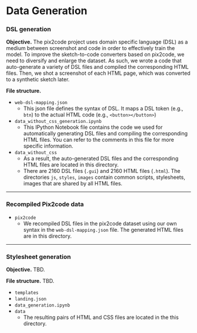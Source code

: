 # Data Generation



### DSL generation

**Objective.** The pix2code project uses domain specific language (DSL) as a medium between screenshot and code in order to effectively train the model. To improve the sketch-to-code converters based on pix2code, we need to diversify and enlarge the dataset. As such, we wrote a code that auto-generate a variety of DSL files and compiled the corresponding HTML files. Then, we shot a screenshot of each HTML page, which was converted to a synthetic sketch later.

**File structure.** 

- `web-dsl-mapping.json` 
  - This json file defines the syntax of DSL. It maps a DSL token (e.g., `btn`) to the actual HTML code (e.g., `<button></button>`)
- `data_without_css_generation.ipynb`
  - This IPython Notebook file contains the code we used for automatically generating DSL files  and compiling the corresponding HTML files. You can refer to the comments in this file for more specific information.
- `data_without_css`
  - As a result, the auto-generated DSL files and the corresponding HTML files are located in this directory. 
  - There are 2160 DSL files (`.gui`) and 2160 HTML files (`.html`). The directories `js`, `styles`, `images` contain common scripts, stylesheets, images that are shared by all HTML files.

---

### Recompiled Pix2code data

- `pix2code`
  - We recompiled DSL files in the pix2code dataset using our own syntax in the `web-dsl-mapping.json` file. The generated HTML files are in this directory.

---

### Stylesheet generation

**Objective.** TBD.

**File structure.** TBD.

- `templates`
- `landing.json`
- `data_generation.ipynb`
- `data`
  - The resulting pairs of HTML and CSS files are located in the this directory.